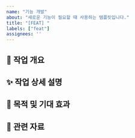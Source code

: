 ```yaml
---
name: "기능 개발"
about: "새로운 기능이 필요할 때 사용하는 템플릿입니다."
title: "[FEAT] "
labels: ["feat"]
assignees: ''
---
```


## 📌 작업 개요
<!-- 어떤 작업이 필요한지 간단히 작성해주세요 -->

## ✨ 작업 상세 설명
<!-- 필요한 작업 내용을 구체적으로 작성해주세요 -->

## 🎯 목적 및 기대 효과
<!-- 해당 작업이 왜 필요한지, 어떤 효과가 기대되는지 작성해주세요 -->

## 🔗 관련 자료
<!-- 관련 문서, 참고 링크, 관련된 이슈 등이 있다면 작성해주세요 -->